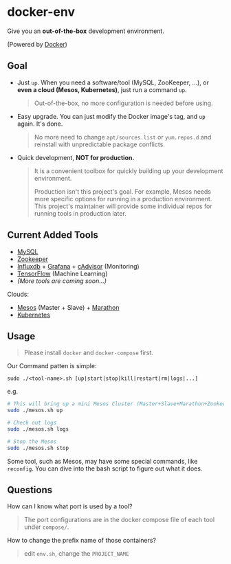 # docker-env
Give you an **out-of-the-box** development environment.

(Powered by [Docker](https://www.docker.com/))

## Goal

- Just `up`. When you need a software/tool (MySQL, ZooKeeper, ...), or **even a cloud (Mesos, Kubernetes)**, just run a command `up`.

  > Out-of-the-box, no more configuration is needed before using.

- Easy upgrade. You can just modify the Docker image's tag, and `up` again. It's done.

  > No more need to change `apt/sources.list` or `yum.repos.d` and reinstall with unpredictable package conflicts.

- Quick development, **NOT for production.**

  > It is a convenient toolbox for quickly building up your development environment.
  > 
  > Production isn't this project's goal.
  > For example, Mesos needs more specific options for running in a production environment.
  > This project's maintainer will provide some individual repos for running tools in production later.


## Current Added Tools

- [MySQL](https://www.mysql.com/)
- [Zookeeper](https://zookeeper.apache.org/)
- [Influxdb](https://influxdata.com/) + [Grafana](grafana.org/) + [cAdvisor](https://github.com/google/cadvisor) (Monitoring)
- [TensorFlow](https://www.tensorflow.org) (Machine Learning)
- *(More tools are coming soon...)*

Clouds:

- [Mesos](http://mesos.apache.org/) (Master + Slave) + [Marathon](https://mesosphere.github.io/marathon/)
- [Kubernetes](http://kubernetes.io/)


## Usage

> Please install `docker` and `docker-compose` first.

Our Command patten is simple:

```
sudo ./<tool-name>.sh [up|start|stop|kill|restart|rm|logs|...]
```

e.g.

```bash
# This will bring up a mini Mesos Cluster (Master+Slave+Marathon+Zookeeper)
sudo ./mesos.sh up

# Check out logs
sudo ./mesos.sh logs

# Stop the Mesos
sudo ./mesos.sh stop
```

Some tool, such as Mesos, may have some special commands, like `reconfig`.
You can dive into the bash script to figure out what it does.

## Questions

How can I know what port is used by a tool?

> The port configurations are in the docker compose file of each tool under `compose/`.

How to change the prefix name of those containers?

> edit `env.sh`, change the `PROJECT_NAME`
